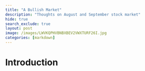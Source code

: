 ```yaml
---
title: "A Bullish Market"
description: "Thoughts on August and September stock market"
hide: true
search_exclude: true
layout: post
image: /images/LWVKQPHVBNBXBEV2VWXTURF26I.jpg
categories: [markdown]
---
```


# Introduction
